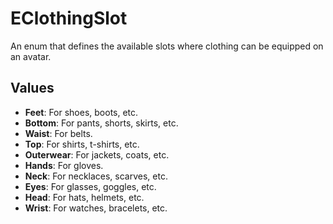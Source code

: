 # EClothingSlot

An enum that defines the available slots where clothing can be equipped on an avatar.

## Values

-   **Feet**: For shoes, boots, etc.
-   **Bottom**: For pants, shorts, skirts, etc.
-   **Waist**: For belts.
-   **Top**: For shirts, t-shirts, etc.
-   **Outerwear**: For jackets, coats, etc.
-   **Hands**: For gloves.
-   **Neck**: For necklaces, scarves, etc.
-   **Eyes**: For glasses, goggles, etc.
-   **Head**: For hats, helmets, etc.
-   **Wrist**: For watches, bracelets, etc.
